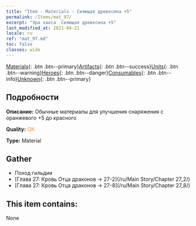 ```yaml
---
title: "Item - Materials - Сияющая древесина +5"
permalink: /Items/mat_97/
excerpt: "Эра хаоса  Сияющая древесина +5"
last_modified_at: 2021-04-21
locale: ru
ref: "mat_97.md"
toc: false
classes: wide
---
```

 [Materials](/ru/Items/){: .btn .btn--primary}[Artifacts](/ru/Items/Artifacts/){: .btn .btn--success}[Units](/ru/Items/Units/){: .btn .btn--warning}[Heroes](/ru/Items/Heroes/){: .btn .btn--danger}[Consumables](/ru/Items/Consumables/){: .btn .btn--info}[Unknown](/ru/Items/Unknown/){: .btn .btn--primary}

## Подробности
 **Описание:** Обычные материалы для улучшения снаряжения c оранжевого +5 до красного

 **Quality:** <span style="color: #FF8C00">OK</span>

 **Type:** Material

## Gather

*    Поход гильдии 
*    [Глава 27: Кровь Отца драконов -> 27-2](/ru/Main Story/Chapter 27_2/) 
*    [Глава 27: Кровь Отца драконов -> 27-8](/ru/Main Story/Chapter 27_8/) 

## This item contains:

  None


